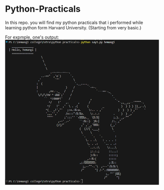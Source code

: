 # Python-Practicals

In this repo. you will find my python practicals that i performed while learning python form Harvard University.
(Starting from very basic.)

For expmple, one's output:
![](./cowsay.png) 
